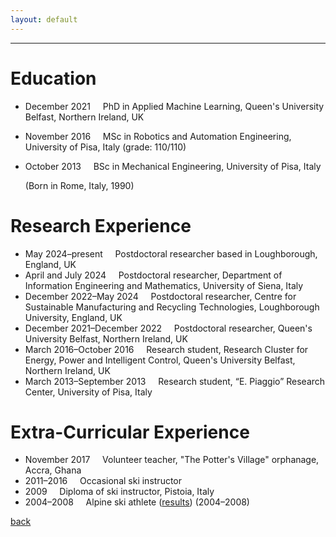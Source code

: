 ```yaml
---
layout: default
---
```


---

# Education
* December 2021 &nbsp; &nbsp; PhD in Applied Machine Learning, Queen's University Belfast, Northern Ireland, UK 
* November 2016 &nbsp; &nbsp; MSc in Robotics and Automation Engineering, University of Pisa, Italy (grade: 110/110)
* October 2013 &nbsp; &nbsp; BSc in Mechanical Engineering, University of Pisa, Italy 

  (Born in Rome, Italy, 1990)

# Research Experience
* May 2024&ndash;present &nbsp; &nbsp; Postdoctoral researcher based in Loughborough, England, UK 
* April and July 2024 &nbsp; &nbsp; Postdoctoral researcher, Department of Information Engineering and Mathematics, University of Siena, Italy 
* December 2022&ndash;May 2024 &nbsp; &nbsp; Postdoctoral researcher, Centre for Sustainable Manufacturing and Recycling Technologies, Loughborough University, England, UK 
* December 2021&ndash;December 2022 &nbsp; &nbsp; Postdoctoral researcher, Queen's University Belfast, Northern Ireland, UK 
* March 2016&ndash;October 2016 &nbsp; &nbsp; Research student, Research Cluster for Energy, Power and Intelligent Control, Queen's University Belfast, Northern Ireland, UK 
* March 2013&ndash;September 2013 &nbsp; &nbsp; Research student, “E. Piaggio” Research Center, University of Pisa, Italy 

# Extra-Curricular Experience
* November 2017 &nbsp; &nbsp; Volunteer teacher, "The Potter's Village" orphanage, Accra, Ghana 
* 2011&ndash;2016 &nbsp; &nbsp; Occasional ski instructor 
* 2009 &nbsp; &nbsp; Diploma of ski instructor, Pistoia, Italy 
* 2004&ndash;2008 &nbsp; &nbsp; Alpine ski athlete ([results](https://www.fis-ski.com/DB/general/athlete-biography.html?sectorcode=AL&competitorid=121216&type=result)) (2004&ndash;2008) 

[back](./)
